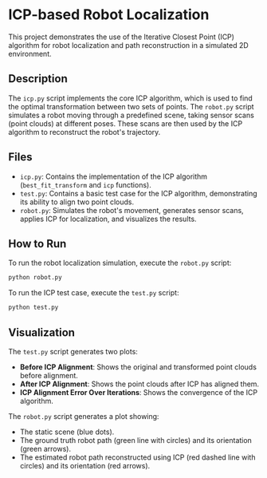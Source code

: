 # ICP-based Robot Localization

This project demonstrates the use of the Iterative Closest Point (ICP) algorithm for robot localization and path reconstruction in a simulated 2D environment.

## Description

The `icp.py` script implements the core ICP algorithm, which is used to find the optimal transformation between two sets of points. The `robot.py` script simulates a robot moving through a predefined scene, taking sensor scans (point clouds) at different poses. These scans are then used by the ICP algorithm to reconstruct the robot's trajectory.

## Files

-   `icp.py`: Contains the implementation of the ICP algorithm (`best_fit_transform` and `icp` functions).
-   `test.py`: Contains a basic test case for the ICP algorithm, demonstrating its ability to align two point clouds.
-   `robot.py`: Simulates the robot's movement, generates sensor scans, applies ICP for localization, and visualizes the results.

## How to Run

To run the robot localization simulation, execute the `robot.py` script:

```bash
python robot.py
```

To run the ICP test case, execute the `test.py` script:

```bash
python test.py
```

## Visualization

The `test.py` script generates two plots:

-   **Before ICP Alignment**: Shows the original and transformed point clouds before alignment.
-   **After ICP Alignment**: Shows the point clouds after ICP has aligned them.
-   **ICP Alignment Error Over Iterations**: Shows the convergence of the ICP algorithm.

The `robot.py` script generates a plot showing:

-   The static scene (blue dots).
-   The ground truth robot path (green line with circles) and its orientation (green arrows).
-   The estimated robot path reconstructed using ICP (red dashed line with circles) and its orientation (red arrows).
